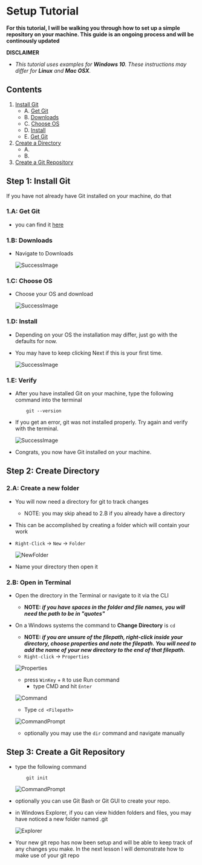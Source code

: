 # Setup Tutorial
**For this tutorial, I will be walking you through how to set up a simple repository on your machine. This guide is an ongoing process and will be continously updated**

**DISCLAIMER**
- *This tutorial uses examples for **Windows 10**. These instructions may differ for **Linux** and **Mac OSX**.*

## Contents
1. [Install Git](#step-1-install-git)
    - A.  [Get Git](#1a-get-git)
    - B.  [Downloads](#1b-downloads)
    - C.  [Choose OS](#1c-choose-os)
    - D.  [Install](#1d-install)
    - E.  [Get Git](#1e-verify)
2. [Create a Directory](#step-2-create-directory)
    - A.  []()
    - B.  []()
3. [Create a Git Repository](#step-3-create-a-git-repository)

## Step 1: Install Git
If you have not already have Git installed on your machine, do that

### 1.A: Get Git
- you can find it [here](https://git-scm.com/)

### 1.B: Downloads
- Navigate to Downloads

    ![SuccessImage](Images/Downloads.PNG)

### 1.C: Choose OS
- Choose your OS and download

    ![SuccessImage](Images/Downloads2.PNG)

### 1.D: Install   
- Depending on your OS the installation may differ, just go with the defaults for now.

- You may have to keep clicking Next if this is your first time.

    ![SuccessImage](Images/Install.PNG)

### 1.E: Verify
- After you have installed Git on your machine, type the following command into the terminal

    ```
        git --version
    ```

- If you get an error, git was not installed properly. Try again and verify with the terminal.

    ![SuccessImage](Images/Success.PNG)

- Congrats, you now have Git installed on your machine.

## Step 2: Create Directory
### 2.A: Create a new folder
- You will now need a directory for git to track changes
    - NOTE: you may skip ahead to 2.B if you already have a directory
- This can be accomplished by creating a folder which will contain your work
- `Right-Click` -> `New` -> `Folder`

    ![NewFolder](Images/newfolder.PNG)

- Name your directory then open it

### 2.B: Open in Terminal
- Open the directory in the Terminal or navigate to it via the CLI
    - **NOTE: *if you have spaces in the folder and file names, you will need the path to be in "quotes"***

- On a Windows systems the command to **Change Directory** is `cd`
    - **NOTE: *if you are unsure of the filepath, right-click inside your directory, choose properties and note the filepath. You will need to add the name of your new directory to the end of that filepath.***
    - `Right-click` -> `Properties`

    ![Properties](Images/Location.PNG)

    - press `WinKey` + `R` to use Run command
        - type CMD and hit `Enter`

    ![Command](Images/Command.PNG)

    - Type `cd <Filepath>`

    ![CommandPrompt](Images/CommandPrompt1.PNG)

    - optionally you may use the `dir` command and navigate manually

## Step 3: Create a Git Repository
- type the following command 
    ```
        git init
    ```

    ![CommandPrompt](Images/CommandPrompt2.PNG)

- optionally you can use Git Bash or Git GUI to create your repo.
- in Windows Explorer, if you can view hidden folders and files, you may have noticed a new folder named .git

    ![Explorer](Images/Explorer.PNG)

- Your new git repo has now been setup and will be able to keep track of any changes you make. In the next lesson I will demonstrate how to make use of your git repo